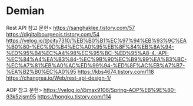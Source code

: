 # Demian

Rest API 참고 문헌>
https://sanghaklee.tistory.com/57
https://digitalbourgeois.tistory.com/54
https://velog.io/@city7310/%EB%B0%B1%EC%97%94%EB%93%9C%EA%B0%80-%EC%9D%B4%EC%A0%95%EB%8F%84%EB%8A%94-%ED%95%B4%EC%A4%98%EC%95%BC-%ED%95%A8-4.-API-%EC%84%A4%EA%B3%84-%EC%9B%90%EC%B9%99%EA%B3%BC-%EC%A7%81%EB%A0%AC%ED%99%94-%ED%8F%AC%EB%A7%B7-%EA%B2%B0%EC%A0%95
https://kbs4674.tistory.com/118
https://changrea.io/Web/rest-api-design-1/

AOP 참고 문헌>
https://velog.io/@max9106/Spring-AOP%EB%9E%80-93k5zjsm95
https://hongku.tistory.com/114
